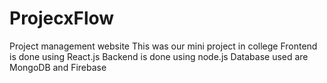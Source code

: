 # ProjecxFlow
Project management website 
This was our mini project in college
Frontend is done using React.js
Backend is done using node.js
Database used are MongoDB and Firebase
